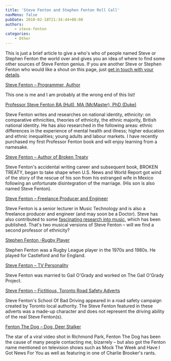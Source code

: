 ```yaml
---
title: 'Steve Fenton and Stephen Fenton Roll Call'
navMenu: false
pubDate: 2010-02-18T21:34:44+00:00
authors:
    - steve-fenton
categories:
    - Other
---
```


This is just a brief article to give a who's who of people named Steve or Stephen Fenton the world over and gives you an idea of where to find some other sources of Steve Fenton genius. If you are another Steve or Stephen Fenton who would like a shout on this page, just [get in touch with your details](/contact/).

[Steve Fenton – Programmer, Author](http://stevefenton.co.uk/)

This one is me and I am probably at the wrong end of this list!

[Professor Steve Fenton BA (Hull), MA (McMaster), PhD (Duke)](http://www.bristol.ac.uk/spais/people/person/steve-s-fenton/)

Steve Fenton writes and researches on national identity, ethnicity: on comparative ethnicities, theories of ethnicity, the ethnic majority, British national identity. He has also researched in the following areas: ethnic differences in the experience of mental health and illness; higher education and ethnic inequalities; young adults and labour markets. I have recently purchased my first Professor Fenton book and will enjoy learning from a namesake.

[Steve Fenton – Author of Broken Treaty](http://brokentreaty.info/)

Steve Fenton's accidental writing career and subsequent book, BROKEN TREATY, began to take shape when U.S. News and World Report got wind of the story of the rescue of his son from his estranged wife in Mexico following an unfortunate disintegration of the marriage. (His son is also named Steve Fenton).

[Steve Fenton – Freelance Producer and Engineer](https://www.linkedin.com/in/steven-fenton-67bb5013/)

Steve Fenton is a senior lecturer in Music Technology and is also a freelance producer and engineer (and may soon be a Doctor). Steve has also contributed to some [fascinating research into music](https://research.hud.ac.uk/ourstaff/profile/index.php?staffid=851), which has been published. That's two musical versions of Steve Fenton – will we find a second professor of ethnicity?

[Stephen Fenton -Rugby Player](http://en.wikipedia.org/wiki/Stephen_Fenton_%28rugby_league%29)

Stephen Fenton was a Rugby League player in the 1970s and 1980s. He played for Castleford and for England.

[Steve Fenton – TV Personality](http://www.imdb.com/name/nm0272087/bio)

Steve Fenton was married to Gail O'Grady and worked on The Gail O'Grady Project.

[Steve Fenton – Fictitious, Toronto Road Safety Adverts](http://www.blogto.com/city/2006/09/city_gets_a_sense_of_humour_with_steve_fenton/)

Steve Fenton's School Of Bad Driving appeared in a road safety campaign created by Toronto local authority. The Steve Fenton featured in these adverts was a made-up character and does not represent the driving ability of the real Steve Fenton(s).

[Fenton The Dog – Dog, Deer Stalker](http://www.youtube.com/watch?v=3GRSbr0EYYU)

The star of a viral video shot in Richmond Park, Fenton The Dog has been the cause of many people contacting me, bizarrely – but also got the Fenton name mentioned on television shows such as Mock The Week and Have I Got News For You as well as featuring in one of Charlie Brooker's rants.
